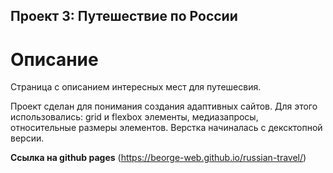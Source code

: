 ## Проект 3: Путешествие по России

# Описание

Страница с описанием интересных мест для путешесвия.

Проект сделан для понимания создания адаптивных сайтов.
Для этого использовались: grid и flexbox элементы, медиазапросы, относительные размеры элементов.
Верстка начиналась с дексктопной версии.

**Cсылка на github pages**
(https://beorge-web.github.io/russian-travel/)
